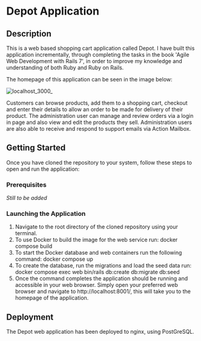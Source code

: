 # Depot Application

## Description
This is a web based shopping cart application called Depot. I have built this application incrementally, through completing the tasks in the book 'Agile Web Development with Rails 7', in order to improve my knowledge and understanding of both Ruby and Ruby on Rails.

The homepage of this application can be seen in the image below:

![localhost_3000_](https://github.com/clairegreenwood83/depot_app/assets/118351853/aa405765-48d8-48ad-91b8-b2b4e1de6b53)

Customers can browse products, add them to a shopping cart, checkout and enter their details to allow an order to be made for delivery of their product. The administration user can manage and review orders via a login in page and also view and edit the products they sell. Administration users are also able to receive and respond to support emails via Action Mailbox. 

## Getting Started
Once you have cloned the repository to your system, follow these steps to open and run the application:

### Prerequisites

*Still to be added*

### Launching the Application
1. Navigate to the root directory of the cloned repository using your terminal.
2. To use Docker to build the image for the web service run: docker compose build
3. To start the Docker database and web containers run the following command: docker compose up
4. To create the database, run the migrations and load the seed data run: docker compose exec web bin/rails db:create db:migrate db:seed
5. Once the command completes the application should be running and accessible in your web browser. Simply open your preferred web browser and navigate to http://localhost:8001/, this 
   will take you to the homepage of the application. 

## Deployment

The Depot web application has been deployed to nginx, using PostGreSQL. 



